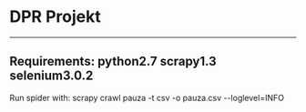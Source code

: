 # DPR Projekt
-------------------------------------
Requirements:
python2.7
scrapy1.3
selenium3.0.2
------------------------------------
Run spider with:
scrapy crawl pauza -t csv -o pauza.csv --loglevel=INFO
